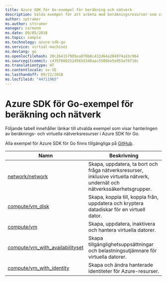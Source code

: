 ```yaml
---
title: Azure SDK för Go-exempel för beräkning och nätverk
description: Valda exempel för att arbeta med beräkningsresurser som virtuella datorer och virtuella nätverk från Azure SDK för Go.
author: sptramer
ms.author: sttramer
manager: carmonm
ms.date: 09/05/2018
ms.topic: sample
ms.technology: azure-sdk-go
ms.service: virtual-machines
ms.devlang: go
ms.openlocfilehash: 20c264157905ea870b8c432d64a204974a1bc964
ms.sourcegitcommit: c435f6602524565d340aac5506be5e955e78f16c
ms.translationtype: HT
ms.contentlocale: sv-SE
ms.lasthandoff: 09/12/2018
ms.locfileid: "44711965"
---
```

# <a name="azure-sdk-for-go-samples-for-compute-and-networking"></a>Azure SDK för Go-exempel för beräkning och nätverk

Följande tabell innehåller länkar till utvalda exempel som visar hanteringen av beräknings- och virtuella nätverksresurser i Azure SDK för Go.

Alla exempel för Azure SDK för Go finns tillgängliga på [GitHub](https://github.com/Azure-Samples/azure-sdk-for-go-samples).

| Namn | Beskrivning |
|------|-------------|
| [network/network](https://github.com/Azure-Samples/azure-sdk-for-go-samples/blob/master/network/network.go) | Skapa, uppdatera, ta bort och fråga nätverksresurser, inklusive virtuella nätverk, undernät och nätverkssäkerhetsgrupper. |
| [compute/vm_disk](https://github.com/Azure-Samples/azure-sdk-for-go-samples/blob/master/compute/vm_disk.go) | Skapa, koppla till, koppla från, uppdatera och kryptera datadiskar för en virtuell dator. |
| [compute/vm](https://github.com/Azure-Samples/azure-sdk-for-go-samples/blob/master/compute/vm.go) | Skapa, uppdatera, inaktivera och hantera virtuella datorer. |
| [compute/vm_with_availabilityset](https://github.com/Azure-Samples/azure-sdk-for-go-samples/blob/master/compute/vm_with_availabilityset.go) | Skapa tillgänglighetsuppsättningar och belastningsutjämnare för virtuella datorer. |
| [compute/vm_with_identity](https://github.com/Azure-Samples/azure-sdk-for-go-samples/blob/master/compute/vm_with_identity.go) | Skapa och ändra hanterade identiteter för Azure-resurser. | 
